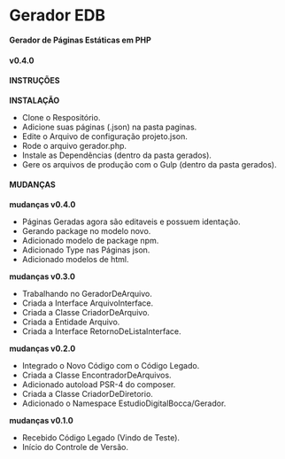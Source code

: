 # Gerador EDB #

**Gerador de Páginas Estáticas em PHP**

#### v0.4.0 ####

#### INSTRUÇÕES ####

**INSTALAÇÃO**

- Clone o Respositório.
- Adicione suas páginas (.json) na pasta paginas.
- Edite o Arquivo de configuração projeto.json.
- Rode o arquivo gerador.php.
- Instale as Dependências (dentro da pasta gerados).
- Gere os arquivos de produção com o Gulp (dentro da pasta gerados).

#### MUDANÇAS ####

**mudanças v0.4.0**

- Páginas Geradas agora são editaveis e possuem identação.
- Gerando package no modelo novo.
- Adicionado modelo de package npm.
- Adicionado Type nas Páginas json.
- Adicionado modelos de html.

**mudanças v0.3.0**

- Trabalhando no GeradorDeArquivo.
- Criada a Interface ArquivoInterface.
- Criada a Classe CriadorDeArquivo.
- Criada a Entidade Arquivo.
- Criada a Interface RetornoDeListaInterface.

**mudanças v0.2.0**

- Integrado o Novo Código com o Código Legado.
- Criada a Classe EncontradorDeArquivos.
- Adicionado autoload PSR-4 do composer.
- Criada a Classe CriadorDeDiretorio.
- Adicionado o Namespace EstudioDigitalBocca/Gerador.

**mudanças v0.1.0**

- Recebido Código Legado (Vindo de Teste).
- Início do Controle de Versão.